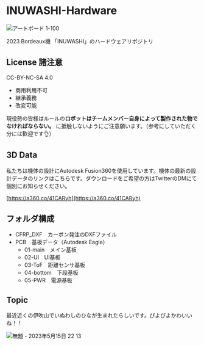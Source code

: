 # INUWASHI-Hardware

![アートボード 1-100](https://user-images.githubusercontent.com/47915291/233840683-0efccf1a-02a4-409c-9123-e5b3548b373f.jpg)

2023 Bordeaux機 「INUWASHI」のハードウェアリポジトリ

## License 諸注意

CC-BY-NC-SA 4.0

- 商用利用不可
- 継承義務
- 改変可能

現役勢の皆様はルールの**ロボットはチームメンバー自身によって製作された物でなければならない。** に抵触しないようにご注意願います。（参考にしていただく分には歓迎です👌）

## 3D Data

私たちは機体の設計にAutodesk Fusion360を使用しています。機体の最新の設計データのリンクはこちらです。ダウンロードをご希望の方はTwitterのDMにて個別にお知らせください。

[https://a360.co/41CARyh](https://a360.co/41CARyh)

## フォルダ構成

- CFRP_DXF　カーボン発注のDXFファイル
- PCB　基板データ（Autodesk Eagle）
  - 01-main　メイン基板
  - 02-UI　UI基板
  - 03-ToF　距離センサ基板
  - 04-bottom　下段基板
  - 05-PWR　電源基板

## Topic

最近近くの伊吹山でいぬわしのひなが生まれたらしいです。ぴよぴよかわいいね！！

![無題 - 2023年5月15日 22 13](https://github.com/Blend-RCJJ/INUWASHI-Hardware/assets/47915291/bf94ce3c-ec74-488d-8ef0-2814707feaa6)
